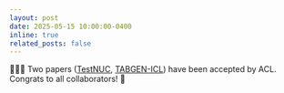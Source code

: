 ```yaml
---
layout: post
date: 2025-05-15 10:00:00-0400
inline: true
related_posts: false
---
```


:tada::tada::tada: Two papers ([TestNUC](https://aclanthology.org/2025.acl-long.1486/), [TABGEN-ICL](https://aclanthology.org/2025.findings-acl.1027/)) have been accepted by ACL. Congrats to all collaborators! :clap:
